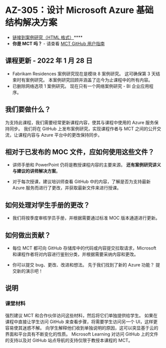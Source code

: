 # AZ-305：设计 Microsoft Azure 基础结构解决方案

- [链接到案例研究（HTML 格式）](https://microsoftlearning.github.io/AZ-305-DesigningMicrosoftAzureInfrastructureSolutions/)****
- **你是 MCT 吗？** - 请查看 [MCT GitHub 用户指南](https://microsoftlearning.github.io/MCT-User-Guide/)

## 课程更新 - 2022 年 1 月 28 日

- Fabrikam Residences 案例研究现在是模块 8 案例研究。 这可确保第 3 天结束时有案例研究。 本案例研究回顾并涵盖了迄今为止课程中的所有内容。 
- 已删除网络选项 1 案例研究。 现在只有一个网络案例研究 - BI 企业应用程序。 

## 我们要做什么？

为支持此课程，我们需要经常更新课程内容，使其与课程中使用的 Azure 服务保持同步。  我们将在 GitHub 上发布案例研究，实现课程作者与 MCT 之间的公开交流，让课程内容与 Azure 平台中的更改保持同步。

## 相对于已发布的 MOC 文件，应如何使用这些文件？

- 讲师手册和 PowerPoint 仍将是教授课程内容的主要来源。 **还有案例研究讲义与建议的讲师解决方案**。 

- 对于每次授课，建议培训师查看 GitHub 中的内容，了解是否为支持最新 Azure 服务而进行了更改，并获取最新文件来进行授课。

## 如何处理对学生手册的更改？

- 我们将按季度审核学员手册，并根据需要通过标准 MOC 版本通道进行更新。

## 如何做出贡献？

- 每位 MCT 都可向 GitHub 存储库中的代码或内容提交拉取请求，Microsoft 和课程作者将对内容进行鉴别分类，并根据需要采纳内容和更改。

- 你可以提交 bug、更改、改进和想法。  先于我们找到了新的 Azure 功能？  提交新的演示吧！

## 说明

### 课堂材料

强烈建议 MCT 和合作伙伴访问这些材料，然后将它们单独提供给学生。  如果在课程中直接让学生访问 GitHub 来查看步骤，将需要学生访问另一个 UI，这样更容易使其迷惑不解。 向学生解释他们收到单独说明的原因，这可以突显基于云的界面和平台具有不断变化的性质。 Microsoft Learning 对访问 GitHub 上的文件的支持以及对 GitHub 站点导航的支持仅限于教授本课程的 MCT。
